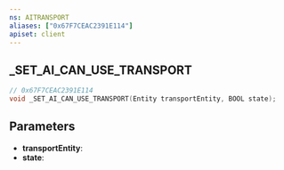 ```yaml
---
ns: AITRANSPORT
aliases: ["0x67F7CEAC2391E114"]
apiset: client
---
```

## _SET_AI_CAN_USE_TRANSPORT

```c
// 0x67F7CEAC2391E114
void _SET_AI_CAN_USE_TRANSPORT(Entity transportEntity, BOOL state);
```


## Parameters
* **transportEntity**:
* **state**: